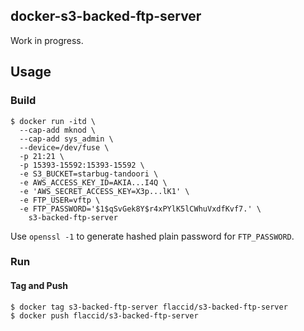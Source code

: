 ## docker-s3-backed-ftp-server

Work in progress.

## Usage

### Build

```
$ docker run -itd \
  --cap-add mknod \
  --cap-add sys_admin \
  --device=/dev/fuse \
  -p 21:21 \
  -p 15393-15592:15393-15592 \
  -e S3_BUCKET=starbug-tandoori \
  -e AWS_ACCESS_KEY_ID=AKIA...I4Q \
  -e 'AWS_SECRET_ACCESS_KEY=X3p...lK1' \
  -e FTP_USER=vftp \
  -e FTP_PASSWORD='$1$qSvGek8Y$r4xPYlK5lCWhuVxdfKvf7.' \
    s3-backed-ftp-server
```

Use `openssl -1` to generate hashed plain password for `FTP_PASSWORD`.

### Run

#### Tag and Push

    $ docker tag s3-backed-ftp-server flaccid/s3-backed-ftp-server
    $ docker push flaccid/s3-backed-ftp-server
